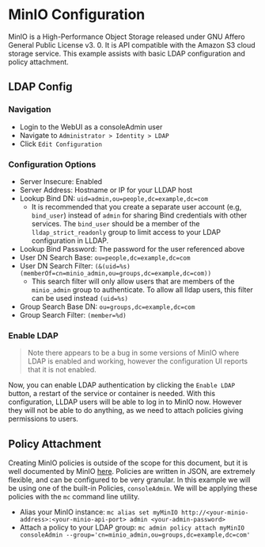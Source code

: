 # MinIO Configuration

MinIO is a High-Performance Object Storage released under GNU Affero General Public License v3. 0. It is API compatible with the Amazon S3 cloud storage service. This example assists with basic LDAP configuration and policy attachment.

## LDAP Config

### Navigation

- Login to the WebUI as a consoleAdmin user
- Navigate to `Administrator > Identity > LDAP`
- Click `Edit Configuration`

### Configuration Options

- Server Insecure: Enabled
- Server Address: Hostname or IP for your LLDAP host
- Lookup Bind DN: `uid=admin,ou=people,dc=example,dc=com`
  - It is recommended that you create a separate user account (e.g, `bind_user`) instead of `admin` for sharing Bind credentials with other services. The `bind_user` should be a member of the `lldap_strict_readonly` group to limit access to your LDAP configuration in LLDAP.
- Lookup Bind Password: The password for the user referenced above
- User DN Search Base: `ou=people,dc=example,dc=com`
- User DN Search Filter: `(&(uid=%s)(memberOf=cn=minio_admin,ou=groups,dc=example,dc=com))`
  - This search filter will only allow users that are members of the `minio_admin` group to authenticate. To allow all lldap users, this filter can be used instead `(uid=%s)`
- Group Search Base DN: `ou=groups,dc=example,dc=com`
- Group Search Filter: `(member=%d)`

### Enable LDAP

> Note there appears to be a bug in some versions of MinIO where LDAP is enabled and working, however the configuration UI reports that it is not enabled.

Now, you can enable LDAP authentication by clicking the `Enable LDAP` button, a restart of the service or container is needed. With this configuration, LLDAP users will be able to log in to MinIO now. However they will not be able to do anything, as we need to attach policies giving permissions to users.

## Policy Attachment

Creating MinIO policies is outside of the scope for this document, but it is well documented by MinIO [here](https://min.io/docs/minio/linux/administration/identity-access-management/policy-based-access-control.html). Policies are written in JSON, are extremely flexible, and can be configured to be very granular. In this example we will be using one of the built-in Policies, `consoleAdmin`. We will be applying these policies with the `mc` command line utility.

- Alias your MinIO instance: `mc alias set myMinIO http://<your-minio-address>:<your-minio-api-port> admin <your-admin-password>`
- Attach a policy to your LDAP group: `mc admin policy attach myMinIO consoleAdmin --group='cn=minio_admin,ou=groups,dc=example,dc=com'`
